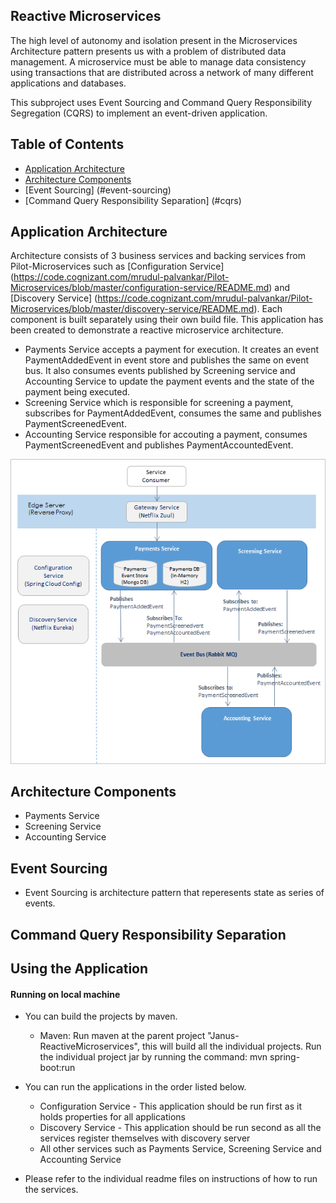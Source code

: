 ## Reactive Microservices
The high level of autonomy and isolation present in the Microservices Architecture pattern presents us with a problem of distributed data management. A microservice must be able to manage data consistency using transactions that are distributed across a network of many different applications and databases.

This subproject uses Event Sourcing and Command Query Responsibility Segregation (CQRS) to implement an event-driven application.

## Table of Contents
* [Application Architecture](#application-architecture)
* [Architecture Components](#architecture-components)
* [Event Sourcing] (#event-sourcing) 
* [Command Query Responsibility Separation] (#cqrs)

## <a name="application-architecture"></a> Application Architecture
Architecture consists of 3 business services and backing services from Pilot-Microservices such as [Configuration Service] (https://code.cognizant.com/mrudul-palvankar/Pilot-Microservices/blob/master/configuration-service/README.md) and [Discovery Service] (https://code.cognizant.com/mrudul-palvankar/Pilot-Microservices/blob/master/discovery-service/README.md). Each component is built separately using their own build file. This application has been created to demonstrate a reactive microservice architecture. 

* Payments Service accepts a payment for execution. It creates an event PaymentAddedEvent in event store and publishes the same on event bus. It also consumes events published by Screening service and Accounting Service to update the payment events and the state of the payment being executed.
* Screening Service which is responsible for screening a payment, subscribes for PaymentAddedEvent, consumes the same and publishes PaymentScreenedEvent. 
* Accounting Service responsible for accouting a payment, consumes PaymentScreenedEvent and publishes PaymentAccountedEvent.

![Reactive Microservices Architecture](Janus-ReactiveMicroservices.png)

## <a name="architecture-components"></a> Architecture Components
* Payments Service
* Screening Service
* Accounting Service

## <a name="event-scourcing"></a> Event Sourcing 
* Event Sourcing is architecture pattern that reperesents state as series of events.

## <a name="cqrs"></a> Command Query Responsibility Separation

## Using the Application

#### Running on local machine
* You can build the projects by maven. 
    * Maven: Run maven at the parent project "Janus-ReactiveMicroservices", this will build all the individual projects. Run the  individual project jar by running the command: mvn spring-boot:run

* You can run the applications in the order listed below.
    * Configuration Service - This application should be run first as it holds properties for all applications 
    * Discovery Service - This application should be run second as all the services register themselves with discovery server
    * All other services such as Payments Service, Screening Service and Accounting Service

* Please refer to the individual readme files on instructions of how to run the services. 